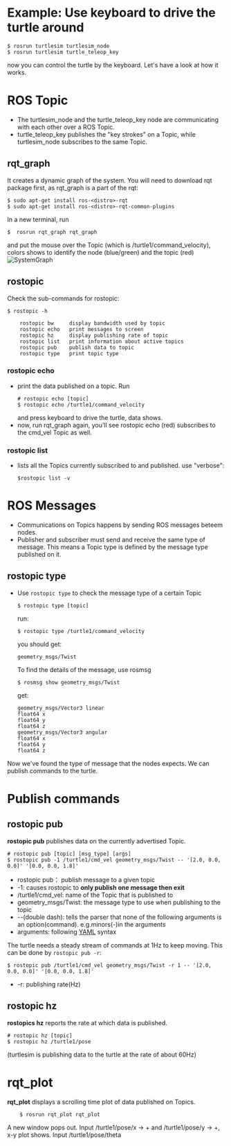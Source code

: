 # Example: Use keyboard to drive the turtle around
    $ rosrun turtlesim turtlesim_node
    $ rosrun turtlesim turtle_teleop_key
now you can control the turtle by the keyboard. Let's have a look at how it works.
# ROS Topic
- The turtlesim_node and the turtle_teleop_key node are communicating with each other over a ROS Topic.
- turtle_teleop_key publishes the "key strokes" on a Topic, while turtlesim_node subscribes to the same Topic.
## rqt_graph
It creates a dynamic graph of the system. You will need to download rqt package first, as rqt_graph is a part of the rqt:

    $ sudo apt-get install ros-<distro>-rqt
    $ sudo apt-get install ros-<distro>-rqt-common-plugins
In a new terminal, run

    $  rosrun rqt_graph rqt_graph
and put the mouse over the Topic (which is /turtle1/command_velocity), colors shows to identify the node (blue/green) and the topic (red)
![SystemGraph](http://ww1.sinaimg.cn/large/c2a9265fly1fspqndiabyj20wf096taa.jpg)
## rostopic
Check the sub-commands for rostopic:

    $ rostopic -h
```
    rostopic bw     display bandwidth used by topic
    rostopic echo   print messages to screen
    rostopic hz     display publishing rate of topic
    rostopic list   print information about active topics
    rostopic pub    publish data to topic
    rostopic type   print topic type
```
### rostopic echo
- print the data published on a topic. Run
    ```
    # rostopic echo [topic]
    $ rostopic echo /turtle1/command_velocity
    ```
    and press keyboard to drive the turtle, data shows.
- now, run rqt_graph again, you'll see rostopic echo (red) subscribes to the cmd_vel Topic as well.

### rostopic list
- lists all the Topics currently subscribed to and published.
    use "verbose":
    ```    
    $rostopic list -v
    ```
# ROS Messages
- Communications on Topics happens by sending ROS messages beteem nodes.
- Publisher and subscriber must send and receive the same type of message. This means a Topic type is defined by the message type published on it.
## rostopic type
- Use ```rostopic type``` to check the message type of a certain Topic
    ```
    $ rostopic type [topic]
    ```
    run:
    ```
    $ rostopic type /turtle1/command_velocity
    ```
    you should get:
    ```
    geometry_msgs/Twist
    ```
    To find the details of the message, use rosmsg
    ```
    $ rosmsg show geometry_msgs/Twist
    ```
    get:
    ```
    geometry_msgs/Vector3 linear
    float64 x
    float64 y
    float64 z
    geometry_msgs/Vector3 angular
    float64 x
    float64 y
    float64 z
    ```
Now we've found the type of message that the nodes expects. We can publish commands to the turtle.
# Publish commands
## rostopic pub
**rostopic pub** publishes data on the currently advertised Topic.

    # rostopic pub [topic] [msg_type] [args]
    $ rostopic pub -1 /turtle1/cmd_vel geometry_msgs/Twist -- '[2.0, 0.0, 0.0]' '[0.0, 0.0, 1.8]'
- rostopic pub： publish message to a given topic
- -1: causes rostopic to **only publish one message then exit**
- /turtle1/cmd_vel: name of the Topic that is published to
- geometry_msgs/Twist: the message type to use when publishing to the topic
- --(double dash): tells the parser that none of the following arguments is an option(command). e.g.minors(-)in the arguments
- arguments: following [YAML](http://wiki.ros.org/ROS/YAMLCommandLine) syntax

The turtle needs a steady stream of commands at 1Hz to keep moving. This can be done by ```rostopic pub -r```:

    $ rostopic pub /turtle1/cmd_vel geometry_msgs/Twist -r 1 -- '[2.0, 0.0, 0.0]' '[0.0, 0.0, 1.8]'
- -r: publishing rate(Hz)
## rostopic hz
**rostopics hz** reports the rate at which data is published.

    # rostopic hz [topic]
    $ rostopic hz /turtle1/pose
(turtlesim is publishing data to the turtle at the rate of about 60Hz)
# rqt_plot
**rqt_plot** displays a scrolling time plot of data published on Topics.
```
    $ rosrun rqt_plot rqt_plot
```
A new window pops out. Input /turtle1/pose/x -> + and /turtle1/pose/y -> +, x-y plot shows.
Input /turtle1/pose/theta
    